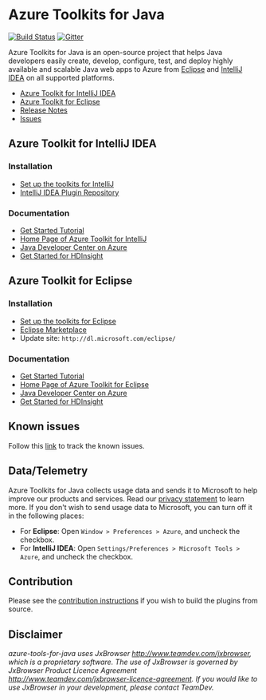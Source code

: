 # Azure Toolkits for Java 
[![Build Status](https://dev.azure.com/mseng/VSJava/_apis/build/status/Azure-Toolkits-For-Java/Azure-Toolkits-for-Java-CI-IntelliJ-Java11?branchName=develop)](https://dev.azure.com/mseng/VSJava/_build/latest?definitionId=10753&branchName=develop)
[![Gitter](https://badges.gitter.im/Microsoft/azure-tools-for-java.svg)](https://gitter.im/Microsoft/azure-tools-for-java?utm_source=badge&utm_medium=badge&utm_campaign=pr-badge)

Azure Toolkits for Java is an open-source project that helps Java developers easily create, develop, configure, test, and deploy highly available and scalable Java web apps to Azure from [Eclipse](https://docs.microsoft.com/en-us/java/azure/eclipse/azure-toolkit-for-eclipse) and [IntelliJ IDEA](https://docs.microsoft.com/en-us/java/azure/intellij/azure-toolkit-for-intellij) on all supported platforms. 
* [Azure Toolkit for IntelliJ IDEA](https://docs.microsoft.com/en-us/java/azure/intellij/azure-toolkit-for-intellij)
* [Azure Toolkit for Eclipse](https://docs.microsoft.com/en-us/java/azure/eclipse/azure-toolkit-for-eclipse)
* [Release Notes](https://github.com/Microsoft/azure-tools-for-java/releases)
* [Issues](https://github.com/Microsoft/azure-tools-for-java/issues)

## Azure Toolkit for IntelliJ IDEA

### Installation
* [Set up the toolkits for IntelliJ](https://docs.microsoft.com/en-us/java/azure/intellij/azure-toolkit-for-intellij-installation)
* [IntelliJ IDEA Plugin Repository](https://plugins.jetbrains.com/plugin/8053?pr=idea)

### Documentation 
* [Get Started Tutorial](https://docs.microsoft.com/en-us/azure/app-service-web/app-service-web-intellij-create-hello-world-web-app)
* [Home Page of Azure Toolkit for IntelliJ](https://docs.microsoft.com/en-us/java/azure/intellij/azure-toolkit-for-intellij)
* [Java Developer Center on Azure](https://docs.microsoft.com/en-us/java/azure/)
* [Get Started for HDInsight](https://docs.microsoft.com/en-us/azure/hdinsight/hdinsight-apache-spark-intellij-tool-plugin)

## Azure Toolkit for Eclipse

### Installation

* [Set up the toolkits for Eclipse](https://docs.microsoft.com/en-us/java/azure/eclipse/azure-toolkit-for-eclipse-installation)  
* [Eclipse Marketplace](http://marketplace.eclipse.org/content/azure-toolkit-eclipse)
* Update site: `http://dl.microsoft.com/eclipse/` 

### Documentation
* [Get Started Tutorial](https://docs.microsoft.com/azure/app-service-web/app-service-web-eclipse-create-hello-world-web-app)
* [Home Page of Azure Toolkit for Eclipse](https://docs.microsoft.com/en-us/java/azure/eclipse/azure-toolkit-for-eclipse)
* [Java Developer Center on Azure](https://docs.microsoft.com/en-us/java/azure/)
* [Get Started for HDInsight](https://docs.microsoft.com/en-us/azure/hdinsight/hdinsight-apache-spark-eclipse-tool-plugin)

## Known issues
Follow this [link](https://github.com/Microsoft/azure-tools-for-java/issues?q=is%3Aissue+label%3Aknown-issue) to track the known issues.

## Data/Telemetry
Azure Toolkits for Java collects usage data and sends it to Microsoft to help improve our products and services. Read our [privacy statement](https://go.microsoft.com/fwlink/?LinkID=620956) to learn more. If you don't wish to send usage data to Microsoft, you can turn off it in the following places:
* For **Eclipse**: Open `Window > Preferences > Azure`, and uncheck the checkbox.
* For **IntelliJ IDEA**: Open `Settings/Preferences > Microsoft Tools > Azure`, and uncheck the checkbox.

## Contribution
Please see the [contribution instructions](CONTRIBUTING.md) if you wish to build the plugins from source.

## Disclaimer
*azure-tools-for-java uses JxBrowser http://www.teamdev.com/jxbrowser, which is a proprietary software. The use of JxBrowser is governed by JxBrowser Product Licence Agreement http://www.teamdev.com/jxbrowser-licence-agreement. If you would like to use JxBrowser in your development, please contact TeamDev.*
